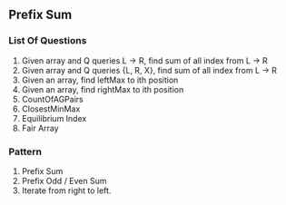 ## Prefix Sum

### List Of Questions
1. Given array and Q queries L -> R, find sum of all index from L -> R
2. Given array and Q queries {L, R, X}, find sum of all index from L -> R
3. Given an array, find leftMax to ith position
4. Given an array, find rightMax to ith position
5. CountOfAGPairs
6. ClosestMinMax
7. Equilibrium Index
8. Fair Array

### Pattern
1. Prefix Sum
2. Prefix Odd / Even Sum
3. Iterate from right to left.